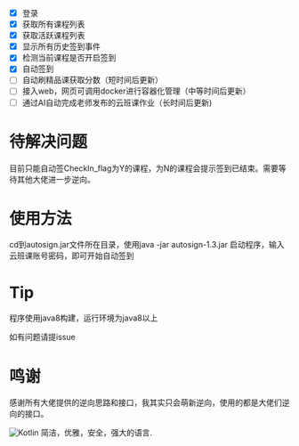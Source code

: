 - [x] 登录
- [x] 获取所有课程列表
- [x] 获取活跃课程列表
- [x] 显示所有历史签到事件
- [x] 检测当前课程是否开启签到
- [x] 自动签到
- [ ] 自动刷精品课获取分数（短时间后更新）
- [ ] 接入web，网页可调用docker进行容器化管理（中等时间后更新）
- [ ] 通过AI自动完成老师发布的云班课作业（长时间后更新)

# 待解决问题
目前只能自动签CheckIn_flag为Y的课程，为N的课程会提示签到已结束。需要等待其他大佬进一步逆向。
# 使用方法
cd到autosign.jar文件所在目录，使用java -jar autosign-1.3.jar  启动程序，输入云班课账号密码，即可开始自动签到

# Tip
程序使用java8构建，运行环境为java8以上

如有问题请提issue

# 鸣谢
感谢所有大佬提供的逆向思路和接口，我其实只会萌新逆向，使用的都是大佬们逆向的接口。

![Kotlin](https://img.shields.io/badge/Kotlin-00599C?logo=kotlin&logoColor=white)
简洁，优雅，安全，强大的语言.
